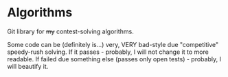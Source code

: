 # Algorithms
Git library for ~~my~~ contest-solving algorithms.

Some code can be (definitely is...) very, VERY bad-style due "competitive" speedy-rush solving.
If it passes - probably, I will not change it to more readable. If failed due something else (passes only open tests) - probably, I will beautify it.
